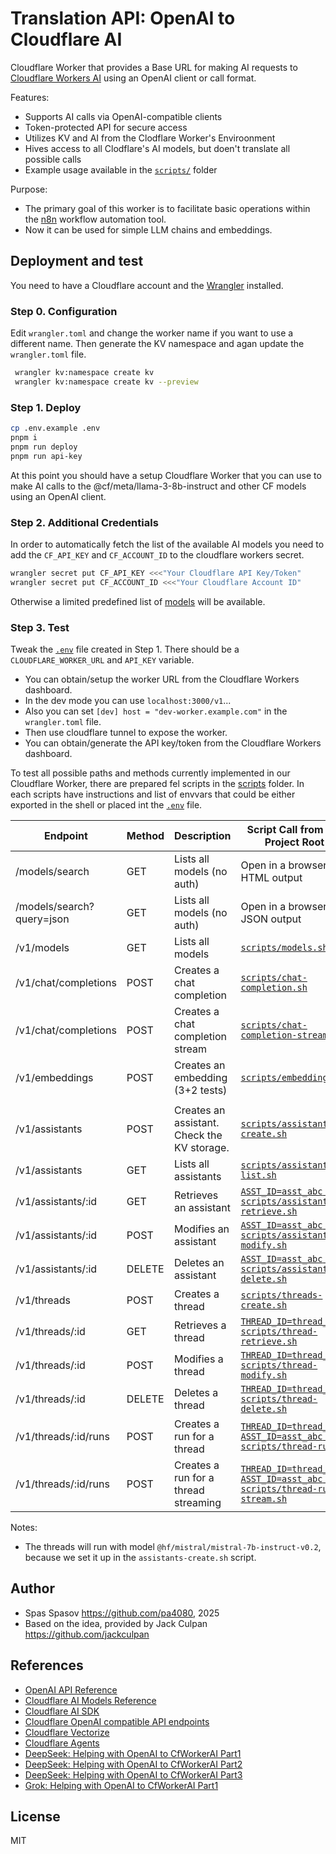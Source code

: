 # Translation API: OpenAI to Cloudflare AI

Cloudflare Worker that provides a Base URL for making AI requests to [Cloudflare Workers AI](https://developers.cloudflare.com/workers-ai/) using an OpenAI client or call format.  

Features:
 - Supports AI calls via OpenAI-compatible clients  
 - Token-protected API for secure access  
 - Utilizes KV and AI from the Clodflare Worker's Enviroonment
 - Hives access to all Clodflare's AI models, but doen't translate all possible calls
 - Example usage available in the [`scripts/`](scripts/) folder

Purpose:
- The primary goal of this worker is to facilitate basic operations within the [n8n](https://n8n.io/) workflow automation tool.
- Now it can be used for simple LLM chains and embeddings.


## Deployment and test

You need to have a Cloudflare account and the [Wrangler](https://developers.cloudflare.com/workers/cli-wrangler/) installed.

### Step 0. Configuration

Edit `wrangler.toml` and change the worker name if you want to use a different name. Then generate the KV namespace and agan update the `wrangler.toml` file.

```bash
 wrangler kv:namespace create kv
 wrangler kv:namespace create kv --preview
 ```

### Step 1. Deploy

```bash
cp .env.example .env
pnpm i
pnpm run deploy
pnpm run api-key
```

At this point you should have a setup Cloudflare Worker that you can use to make AI calls to the @cf/meta/llama-3-8b-instruct and other CF models using an OpenAI client.

### Step 2. Additional Credentials

In order to automatically fetch the list of the available AI models you need to add the `CF_API_KEY` and `CF_ACCOUNT_ID` to the cloudflare workers secret.

```bash
wrangler secret put CF_API_KEY <<<"Your Cloudflare API Key/Token"
wrangler secret put CF_ACCOUNT_ID <<<"Your Cloudflare Account ID"
```

Otherwise a limited predefined list of [models](./src/models.ts) will be available.

### Step 3. Test

Tweak the [`.env`](.env.example) file created in Step 1.  There should be a `CLOUDFLARE_WORKER_URL` and `API_KEY` variable.

- You can obtain/setup the worker URL from the Cloudflare Workers dashboard.
- In the dev mode you can use `localhost:3000/v1`...
- Also you can set `[dev] host = "dev-worker.example.com"` in the `wrangler.toml` file.
- Then use cloudflare tunnel to expose the worker.
- You can obtain/generate the API key/token from the Cloudflare Workers dashboard.

To test all possible paths and methods currently implemented in our Cloudflare Worker, there are prepared fel scripts in the [scripts](./scripts) folder. In each scripts have instructions and list of envvars that could be either exported in the shell or placed int the [`.env`](.env) file.

 | Endpoint                  | Method | Description                                 | Script Call from the Project Root                                                                    |
 | ------------------------- | ------ | ------------------------------------------- | ---------------------------------------------------------------------------------------------------- |
 | /models/search            | GET    | Lists all models (no auth)                  | Open in a browser HTML output                                                                        |
 | /models/search?query=json | GET    | Lists all models (no auth)                  | Open in a browser JSON output                                                                        |
 | /v1/models                | GET    | Lists all models                            | [`scripts/models.sh`](./scripts/models.sh)                                                           |
 | /v1/chat/completions      | POST   | Creates a chat completion                   | [`scripts/chat-completion.sh`](./scripts/chat-completion.sh)                                         |
 | /v1/chat/completions      | POST   | Creates a chat completion stream            | [`scripts/chat-completion-stream.sh`](./scripts/chat-completion-stream.sh)                           |
 | /v1/embeddings            | POST   | Creates an embedding (3+2 tests)            | [`scripts/embeddings.sh`](./scripts/embeddings.sh)                                                   |
 |                           |        |                                             |                                                                                                      |
 | /v1/assistants            | POST   | Creates an assistant. Check the KV storage. | [`scripts/assistants-create.sh`](./scripts/assistants-create.sh)                                     |
 | /v1/assistants            | GET    | Lists all assistants                        | [`scripts/assistants-list.sh`](./scripts/assistants-list.sh)                                         |
 | /v1/assistants/:id        | GET    | Retrieves an assistant                      | [`ASST_ID=asst_abc scripts/assistant-retrieve.sh`](./scripts/assistant-retrieve.sh)                  |
 | /v1/assistants/:id        | POST   | Modifies an assistant                       | [`ASST_ID=asst_abc scripts/assistant-modify.sh`](./scripts/assistant-modify.sh)                      |
 | /v1/assistants/:id        | DELETE | Deletes an assistant                        | [`ASST_ID=asst_abc scripts/assistant-delete.sh`](./scripts/assistant-delete.sh)                      |
 | /v1/threads               | POST   | Creates a thread                            | [`scripts/threads-create.sh`](./scripts/threads-create.sh)                                           |
 | /v1/threads/:id           | GET    | Retrieves a thread                          | [`THREAD_ID=thread_abc scripts/thread-retrieve.sh`](scripts/thread-retrieve.sh)                      |
 | /v1/threads/:id           | POST   | Modifies a thread                           | [`THREAD_ID=thread_abc scripts/thread-modify.sh`](scripts/thread-modify.sh)                          |
 | /v1/threads/:id           | DELETE | Deletes a thread                            | [`THREAD_ID=thread_abc scripts/thread-delete.sh`](scripts/thread-delete.sh)                          |
 | /v1/threads/:id/runs      | POST   | Creates a run for a thread                  | [`THREAD_ID=thread_abc ASST_ID=asst_abc scripts/thread-run.sh`](scripts/thread-run.sh)               |
 | /v1/threads/:id/runs      | POST   | Creates a run for a thread  streaming       | [`THREAD_ID=thread_abc ASST_ID=asst_abc scripts/thread-run-stream.sh`](scripts/thread-run-stream.sh) |

Notes:

- The threads will run with model `@hf/mistral/mistral-7b-instruct-v0.2`, because we set it up in the `assistants-create.sh` script.

## Author

- Spas Spasov <https://github.com/pa4080>, 2025
- Based on the idea, provided by Jack Culpan <https://github.com/jackculpan>

## References

- [OpenAI API Reference](https://platform.openai.com/docs/api-reference)
- [Cloudflare AI Models Reference](https://developers.cloudflare.com/workers-ai/models)
- [Cloudflare AI SDK](https://developers.cloudflare.com/workers-ai/configuration/ai-sdk/)
- [Cloudflare OpenAI compatible API endpoints](https://developers.cloudflare.com/workers-ai/configuration/open-ai-compatibility/)
- [Cloudflare Vectorize](https://developers.cloudflare.com/vectorize/get-started/embeddings/)
- [Cloudflare Agents](https://developers.cloudflare.com/agents/)
- [DeepSeek: Helping with OpenAI to CfWorkerAI Part1](https://chat.deepseek.com/a/chat/s/71155bf0-ee66-46a4-9599-ab074c39e447)
- [DeepSeek: Helping with OpenAI to CfWorkerAI Part2](https://chat.deepseek.com/a/chat/s/38512169-41af-4a4b-8e8f-b3c1b0affa07)
- [DeepSeek: Helping with OpenAI to CfWorkerAI Part3](hhttps://chat.deepseek.com/a/chat/s/bc1f4584-b831-4364-9b5a-775f740c866d)
- [Grok: Helping with OpenAI to CfWorkerAI Part1](https://grok.com/share/bGVnYWN5_4b174cf5-98ab-41b0-902c-621dbcf6150e)

## License

MIT
